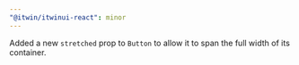 ```yaml
---
"@itwin/itwinui-react": minor
---
```


Added a new `stretched` prop to `Button` to allow it to span the full width of its container.
